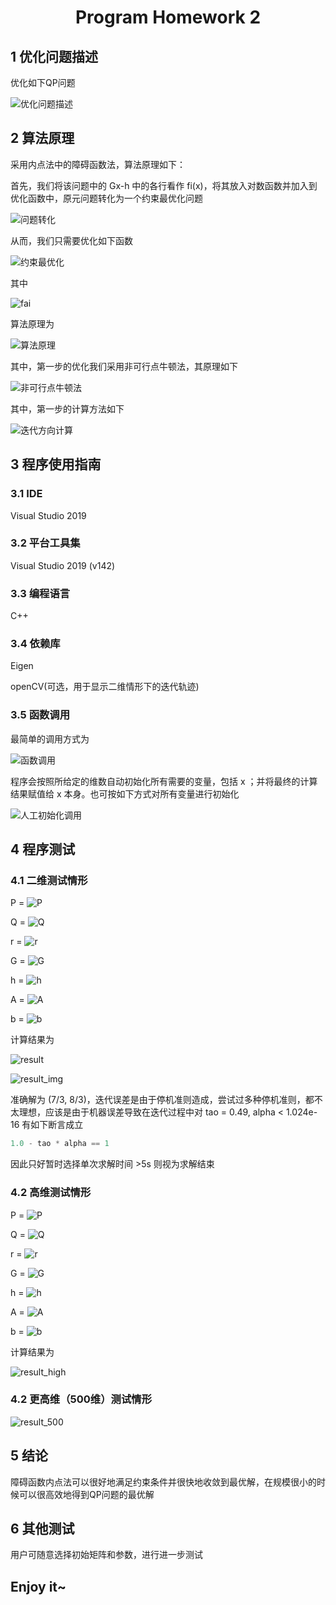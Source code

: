 # <center>Program Homework 2</center>

## 1 优化问题描述

优化如下QP问题

![优化问题描述](imgs/优化问题描述.png)

## 2 算法原理

采用内点法中的障碍函数法，算法原理如下：

首先，我们将该问题中的 Gx-h 中的各行看作 fi(x)，将其放入对数函数并加入到优化函数中，原元问题转化为一个约束最优化问题

![问题转化](imgs/问题转化.png)

从而，我们只需要优化如下函数

![约束最优化](imgs/约束最优化.png)

其中

![fai](imgs/fai.png)

算法原理为

![算法原理](imgs/算法原理.png)

其中，第一步的优化我们采用非可行点牛顿法，其原理如下

![非可行点牛顿法](imgs/非可行点牛顿法.png)

其中，第一步的计算方法如下

![迭代方向计算](imgs/迭代方向计算.png)

## 3 程序使用指南

### 3.1 IDE

Visual Studio 2019

### 3.2 平台工具集

Visual Studio 2019 (v142)

### 3.3 编程语言

C++

### 3.4 依赖库

Eigen

openCV(可选，用于显示二维情形下的迭代轨迹)

### 3.5 函数调用

最简单的调用方式为

![函数调用](imgs/函数调用.png)

程序会按照所给定的维数自动初始化所有需要的变量，包括 x ；并将最终的计算结果赋值给 x 本身。也可按如下方式对所有变量进行初始化

![人工初始化调用](imgs/人工初始化调用.png)

## 4 程序测试

### 4.1 二维测试情形

P = ![P](imgs/P.png)

Q = ![Q](imgs/Q.png)

r = ![r](imgs/r.png)

G = ![G](imgs/G.png)

h = ![h](imgs/h.png)

A = ![A](imgs/A.png)

b = ![b](imgs/b.png)

计算结果为

![result](imgs/result.png)

![result_img](imgs/result_img.png)

准确解为 (7/3, 8/3)，迭代误差是由于停机准则造成，尝试过多种停机准则，都不太理想，应该是由于机器误差导致在迭代过程中对 tao = 0.49, alpha < 1.024e-16 有如下断言成立

```c++
1.0 - tao * alpha == 1
```

因此只好暂时选择单次求解时间 >5s 则视为求解结束

### 4.2 高维测试情形

P = ![P](imgs/P_high.png)

Q = ![Q](imgs/Q_high.png)

r = ![r](imgs/r_high.png)

G = ![G](imgs/G_high.png)

h = ![h](imgs/h_high.png)

A = ![A](imgs/A_high.png)

b = ![b](imgs/b_high.png)

计算结果为

![result_high](imgs/result_high.png)

### 4.2 更高维（500维）测试情形

![result_500](imgs/result_500.png)

## 5 结论

障碍函数内点法可以很好地满足约束条件并很快地收敛到最优解，在规模很小的时候可以很高效地得到QP问题的最优解

## 6 其他测试

用户可随意选择初始矩阵和参数，进行进一步测试

## Enjoy it~

